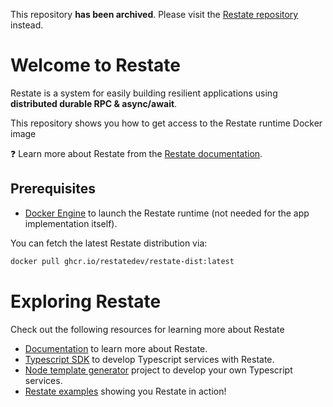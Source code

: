 This repository **has been archived**. Please visit the [Restate repository](https://github.com/restatedev/restate) instead.

# Welcome to Restate

Restate is a system for easily building resilient applications using **distributed durable RPC & async/await**.

This repository shows you how to get access to the Restate runtime Docker image

❓ Learn more about Restate from the [Restate documentation](https://docs.restate.dev).

## Prerequisites
- [Docker Engine](https://docs.docker.com/engine/install/) to launch the Restate runtime (not needed for the app implementation itself).

You can fetch the latest Restate distribution via:

```bash
docker pull ghcr.io/restatedev/restate-dist:latest
```

# Exploring Restate

Check out the following resources for learning more about Restate

* [Documentation](https://docs.restate.dev) to learn more about Restate.
* [Typescript SDK](https://github.com/restatedev/sdk-typescript) to develop Typescript services with Restate.
* [Node template generator](https://github.com/restatedev/node-template-generator) project to develop your own Typescript services.
* [Restate examples](https://github.com/restatedev/examples) showing you Restate in action!
